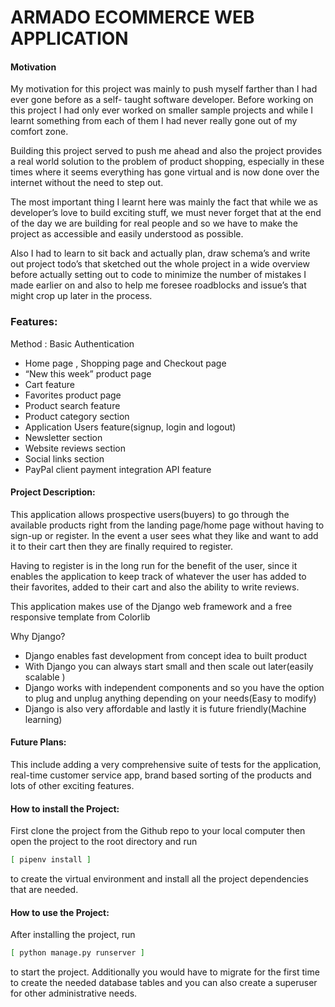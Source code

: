 # ARMADO ECOMMERCE WEB APPLICATION 


#### Motivation

My motivation for this project was mainly to push myself farther than I had ever gone before as a self- taught   software developer. Before working on this project I had only ever worked on smaller sample projects and while I learnt something from each of them I had never really gone out of my comfort zone.

Building this project served to push me ahead and also  the project provides a real world solution to the problem of product shopping, especially in these times where it seems everything has gone virtual and is now done over the internet without the need to step out.

The most important thing I learnt here was mainly the fact that while we as developer’s love to build exciting stuff, we must never forget that at the end of the day we are building for real people and so we have to make the project as accessible and easily understood as possible.

Also I had to learn to sit back and actually plan, draw schema’s and write out project todo’s  that sketched out the whole project in a wide overview before actually setting out to code to minimize the number of mistakes I made earlier on and also to help me foresee roadblocks and issue’s that might crop up later in the process.


### Features:
Method : Basic Authentication
- Home page , Shopping page and Checkout page
- “New this week”  product page
-	Cart feature
-	Favorites product page
- Product search feature
-	Product category section
- Application Users feature(signup, login and logout)
-	Newsletter  section
-	Website reviews section
-	Social links section
-	PayPal client payment integration API feature


#### Project Description:
This application allows prospective users(buyers) to go  through the available products right from the landing page/home page without having to sign-up or register. In the event a user sees what they like and want to add it to their cart then they are finally required to register.

Having to register is in the long run for the benefit of the user, since it enables the application to keep track of whatever the user has added to their favorites, added to their cart and also the ability to write reviews.

This application makes use of the  Django  web framework  and a free responsive template from Colorlib

Why Django?

- Django enables fast development from concept idea to built product
- With Django you can always start small and then scale out later(easily scalable )
- Django works with independent components and so you have the option to plug and unplug anything depending on your needs(Easy to modify)
- Django is also very affordable and lastly it is future friendly(Machine learning)

#### Future Plans:
This include adding a very comprehensive suite of tests for the application, real-time customer service app, brand based sorting of the products and lots of other exciting features.


#### How to install the Project:
First clone the project from the Github repo to your local computer  then open the project to the root directory and run
```sh
[ pipenv install ]
```
to create the virtual environment and install all the project dependencies that are needed.

#### How to use the Project:
After installing the project, run 
```sh
[ python manage.py runserver ]
```
to start the project. Additionally you would have to migrate for the first time to create the needed database tables and you can also create a superuser for other administrative needs.

